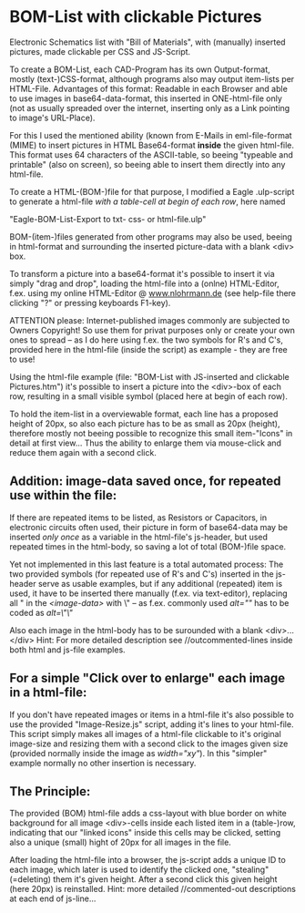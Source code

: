 # BOM-List with clickable Pictures
Electronic Schematics list with "Bill of Materials", with (manually) inserted pictures, made clickable
per CSS and JS-Script.

To create a BOM-List, each CAD-Program has its own Output-format, mostly (text-)CSS-format, although
programs also may output item-lists per HTML-File. Advantages of this format: Readable in each Browser
and able to use images in base64-data-format, this inserted in ONE-html-file only (not as usually spreaded
over the internet, inserting only as a Link pointing to image's URL-Place).

For this I used the mentioned ability (known from E-Mails in eml-file-format (MIME) to insert pictures
in HTML Base64-format **inside** the given html-file. This format uses 64 characters of the ASCII-table,
so beeing "typeable and printable" (also on screen), so beeing able to insert them directly into any html-file.

To create a HTML-(BOM-)file for that purpose, I modified a Eagle .ulp-script to generate a html-file
*with a table-cell at begin of each row*, here named

"Eagle-BOM-List-Export to txt- css- or html-file.ulp"

BOM-(item-)files generated from other programs may also be used, beeing in html-format and
surrounding the inserted picture-data with a blank &lt;div&gt; box.

To transform a picture into a base64-format it's possible to insert it via simply "drag and drop",
loading the html-file into a (onlne) HTML-Editor, f.ex. using my online HTML-Editor @ www.nlohrmann.de
(see help-file there clicking "?" or pressing keyboards F1-key).

ATTENTION please: Internet-published images commonly are subjected to Owners Copyright! So use
them for privat purposes only or create your own ones to spread – as I do here using f.ex. the two symbols
for R's and C's, provided here in the html-file (inside the script) as example - they are free to use!

Using the html-file example (file: "BOM-List with JS-inserted and clickable Pictures.htm") it's possible
to insert a picture into the &lt;div&gt;-box of each row, resulting in a small visible symbol
(placed here at begin of each row).

To hold the item-list in a overviewable format, each line has a proposed height of 20px, so also
each picture has to be as small as 20px (height), therefore mostly not beeing possible to
recognize this small item-"Icons" in detail at first view...
Thus the ability to enlarge them via mouse-click and reduce them again with a second click.

Addition: image-data saved once, for repeated use within the file:
---------
If there are repeated items to be listed, as Resistors or Capacitors, in electronic circuits often used,
their picture in form of base64-data may be inserted *only once* as a variable in the html-file's js-header,
but used repeated times in the html-body, so saving a lot of total (BOM-)file space.

Yet not implemented in this last feature is a total automated process: The two provided symbols
(for repeated use of R's and C's) inserted in the js-header serve as usable examples, but if any additional
(repeated) item is used, it have to be inserted there manually (f.ex. via text-editor), replacing all
" in the *&lt;image-data&gt;* with \\" – as f.ex. commonly used *alt=""* has to be coded as *alt=\\"\\"*

Also each image in the html-body has to be surounded with a blank &lt;div&gt;...&lt;/div&gt;
Hint: For more detailed description see //outcommented-lines inside both html and js-file examples.

For a simple "Click over to enlarge" each image in a html-file:
---------------------------------------------------------------
If you don't have repeated images or items in a html-file it's also possible to use the provided
"Image-Resize.js" script, adding it's lines to your html-file.
This script simply makes all images of a html-file clickable to it's original image-size and resizing
them with a second click to the images given size (provided normally inside the image as *width=\"xy\"*).
In this "simpler" example normally no other insertion is necessary.

The Principle:
--------------
The provided (BOM) html-file adds a css-layout with blue border on white background for all image &lt;div&gt;-cells
inside each listed item in a (table-)row, indicating that our "linked icons" inside this cells may be clicked,
setting also a unique (small) hight of 20px for all images in the file.

After loading the html-file into a browser, the js-script adds a unique ID to each image, which later
is used to identify the clicked one, "stealing" (=deleting) them it's given height.
After a second click this given height (here 20px) is reinstalled.
Hint: more detailed //commented-out descriptions at each end of js-line...
